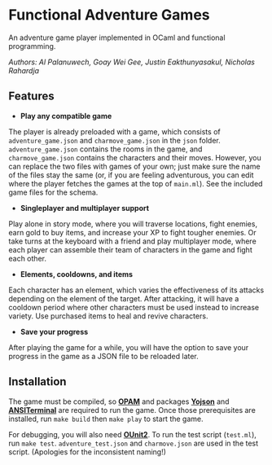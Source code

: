 # Functional Adventure Games
An adventure game player implemented in OCaml and functional programming.

*Authors: Al Palanuwech, Goay Wei Gee, Justin Eakthunyasakul, Nicholas Rahardja*

## Features
- **Play any compatible game**

The player is already preloaded with a game, which consists of `adventure_game.json` and `charmove_game.json` in the `json` folder. `adventure_game.json` contains the rooms in the game, and `charmove_game.json` contains the characters and their moves. However, you can replace the two files with games of your own; just make sure the name of the files stay the same (or, if you are feeling adventurous, you can edit where the player fetches the games at the top of `main.ml`). See the included game files for the schema.

- **Singleplayer and multiplayer support**

Play alone in story mode, where you will traverse locations, fight enemies, earn gold to buy items, and increase your XP to fight tougher enemies. Or take turns at the keyboard with a friend and play multiplayer mode, where each player can assemble their team of characters in the game and fight each other.

- **Elements, cooldowns, and items**

Each character has an element, which varies the effectiveness of its attacks depending on the element of the target. After attacking, it will have a cooldown period where other characters must be used instead to increase variety. Use purchased items to heal and revive characters.

- **Save your progress**

After playing the game for a while, you will have the option to save your progress in the game as a JSON file to be reloaded later.

## Installation
The game must be compiled, so [**OPAM**](https://opam.ocaml.org/doc/Install.html) and packages [**Yojson**](https://github.com/ocaml-community/yojson) and [**ANSITerminal**](https://github.com/Chris00/ANSITerminal) are required to run the game. Once those prerequisites are installed, run `make build` then `make play` to start the game.

For debugging, you will also need [**OUnit2**](https://github.com/gildor478/ounit). To run the test script (`test.ml`), run `make test`. `adventure_test.json` and `charmove.json` are used in the test script. (Apologies for the inconsistent naming!)
